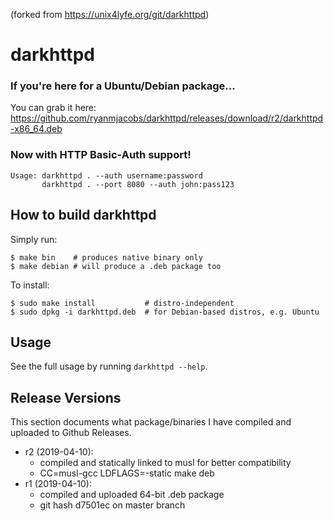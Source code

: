 (forked from https://unix4lyfe.org/git/darkhttpd)

# darkhttpd

### If you're here for a Ubuntu/Debian package...

You can grab it here: https://github.com/ryanmjacobs/darkhttpd/releases/download/r2/darkhttpd-x86_64.deb

### Now with HTTP Basic-Auth support!

```
Usage: darkhttpd . --auth username:password
       darkhttpd . --port 8080 --auth john:pass123
```

## How to build darkhttpd

Simply run:
```console
$ make bin    # produces native binary only
$ make debian # will produce a .deb package too
```

To install:
```
$ sudo make install           # distro-independent
$ sudo dpkg -i darkhttpd.deb  # for Debian-based distros, e.g. Ubuntu
```

## Usage

See the full usage by running `darkhttpd --help`.

## Release Versions

This section documents what package/binaries I have compiled and uploaded to
Github Releases.

* r2 (2019-04-10):
  * compiled and statically linked to musl for better compatibility
  * CC=musl-gcc LDFLAGS=-static make deb
* r1 (2019-04-10):
  * compiled and uploaded 64-bit .deb package
  * git hash d7501ec on master branch

